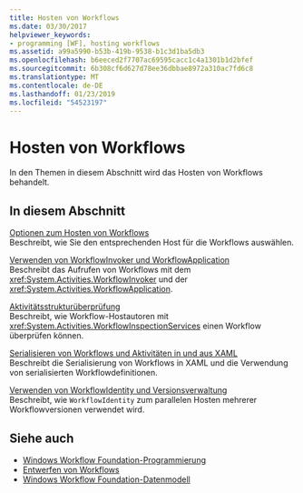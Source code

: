 ```yaml
---
title: Hosten von Workflows
ms.date: 03/30/2017
helpviewer_keywords:
- programming [WF], hosting workflows
ms.assetid: a99a5990-b53b-419b-9538-b1c3d1ba5db3
ms.openlocfilehash: b6eeced2f7707ac69595cacc1c4a1301b1d2bfef
ms.sourcegitcommit: 6b308cf6d627d78ee36dbbae8972a310ac7fd6c8
ms.translationtype: MT
ms.contentlocale: de-DE
ms.lasthandoff: 01/23/2019
ms.locfileid: "54523197"
---
```

# <a name="hosting-workflows"></a>Hosten von Workflows
In den Themen in diesem Abschnitt wird das Hosten von Workflows behandelt.  
  
## <a name="in-this-section"></a>In diesem Abschnitt  
 [Optionen zum Hosten von Workflows](../../../docs/framework/windows-workflow-foundation/workflow-hosting-options.md)  
 Beschreibt, wie Sie den entsprechenden Host für die Workflows auswählen.  
  
 [Verwenden von WorkflowInvoker und WorkflowApplication](../../../docs/framework/windows-workflow-foundation/using-workflowinvoker-and-workflowapplication.md)  
 Beschreibt das Aufrufen von Workflows mit dem <xref:System.Activities.WorkflowInvoker> und der <xref:System.Activities.WorkflowApplication>.  
  
 [Aktivitätsstrukturüberprüfung](../../../docs/framework/windows-workflow-foundation/activity-tree-inspection.md)  
 Beschreibt, wie Workflow-Hostautoren mit <xref:System.Activities.WorkflowInspectionServices> einen Workflow überprüfen können.  
  
 [Serialisieren von Workflows und Aktivitäten in und aus XAML](../../../docs/framework/windows-workflow-foundation/serializing-workflows-and-activities-to-and-from-xaml.md)  
 Beschreibt die Serialisierung von Workflows in XAML und die Verwendung von serialisierten Workflowdefinitionen.  
  
 [Verwenden von WorkflowIdentity und Versionsverwaltung](../../../docs/framework/windows-workflow-foundation/using-workflowidentity-and-versioning.md)  
 Beschreibt, wie `WorkflowIdentity` zum parallelen Hosten mehrerer Workflowversionen verwendet wird.  
  
## <a name="see-also"></a>Siehe auch
- [Windows Workflow Foundation-Programmierung](../../../docs/framework/windows-workflow-foundation/programming.md)
- [Entwerfen von Workflows](../../../docs/framework/windows-workflow-foundation/designing-workflows.md)
- [Windows Workflow Foundation-Datenmodell](../../../docs/framework/windows-workflow-foundation/data-model.md)
